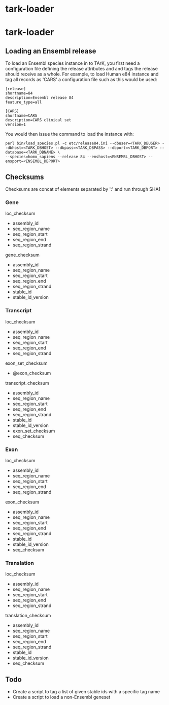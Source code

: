 # tark-loader
# tark-loader

## Loading an Ensembl release

To load an Ensembl species instance in to TArK, you first need a configuration file defining the release attributes and and tags the release should receive as a whole. For example, to load Human e84 instance and tag all records as 'CARS' a configuration file such as this would be used:

```
[release]
shortname=84
description=Ensembl release 84
feature_type=all

[CARS]
shortname=CARS
description=CARS clinical set
version=1
```

You would then issue the command to load the instance with:

```
perl bin/load_species.pl -c etc/release84.ini --dbuser=<TARK_DBUSER> --dbhost=<TARK_DBHOST> --dbpass=<TARK_DBPASS> --dbport=<TARK_DBPORT> --database=<TARK_DBNAME> \
--species=homo_sapiens --release 84 --enshost=<ENSEMBL_DBHOST> --ensport=<ENSEMBL_DBPORT>
```

## Checksums

Checksums are concat of elements separated by ':' and run through SHA1

### Gene

loc_checksum
- assembly_id
- seq_region_name
- seq_region_start
- seq_region_end
- seq_region_strand

gene_checksum
- assembly_id
- seq_region_name
- seq_region_start
- seq_region_end
- seq_region_strand
- stable_id
- stable_id_version

### Transcript

loc_checksum
- assembly_id
- seq_region_name
- seq_region_start
- seq_region_end
- seq_region_strand

exon_set_checksum
- @exon_checksum

transcript_checksum
- assembly_id
- seq_region_name
- seq_region_start
- seq_region_end
- seq_region_strand
- stable_id
- stable_id_version
- exon_set_checksum
- seq_checksum

### Exon

loc_checksum
- assembly_id
- seq_region_name
- seq_region_start
- seq_region_end
- seq_region_strand

exon_checksum
- assembly_id
- seq_region_name
- seq_region_start
- seq_region_end
- seq_region_strand
- stable_id
- stable_id_version
- seq_checksum

### Translation

loc_checksum
- assembly_id
- seq_region_name
- seq_region_start
- seq_region_end
- seq_region_strand

translation_checksum
- assembly_id
- seq_region_name
- seq_region_start
- seq_region_end
- seq_region_strand
- stable_id
- stable_id_version
- seq_checksum

## Todo

* Create a script to tag a list of given stable ids with a specific tag name
* Create a script to load a non-Ensembl geneset

